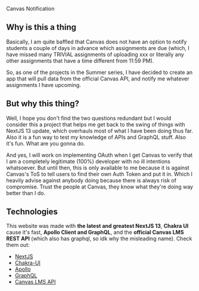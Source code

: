 Canvas Notification

## Why is this a thing

Basically, I am quite baffled that Canvas does not have an option to notify students a couple of days in advance which assignments are due (which, I have missed many TRIVIAL assignments of uploading xxx or literally any other assignments that have a time different from 11:59 PM).

So, as one of the projects in the Summer series, I have decided to create an app that will pull data from the official Canvas API, and notify me whatever assignments I have upcoming.

## But why this thing?

Well, I hope you don't find the two questions redundant but I would consider this a project that helps me get back to the swing of things with NextJS 13 update, which overhauls most of what I have been doing thus far. Also it is a fun way to test my knowledge of APIs and GraphQL stuff. Also it's fun. What are you gonna do.

And yes, I will work on implementing OAuth when I get Canvas to verify that I am a completely legitimate (100%) developer with no ill intentions whatsoever. But until then, this is only available to me because it is against Canvas's ToS to tell users to find their own Auth Token and put it in. Which I heavily advise against anybody doing because there is always risk of compromise. Trust the people at Canvas, they know what they're doing way better than I do.

## Technologies

This website was made with **the latest and greatest NextJS 13**, **Chakra UI** cause it's fast, **Apollo Client and GraphQL**, and the **official Canvas LMS REST API** (which also has graphql, so idk why the misleading name). Check them out:

- [NextJS](https://nextjs.org/)
- [Chakra-UI](https://chakra-ui.com/)
- [Apollo](https://www.apollographql.com/)
- [GraphQL](https://graphql.org/)
- [Canvas LMS API](https://canvas.instructure.com/doc/api/index.html)

